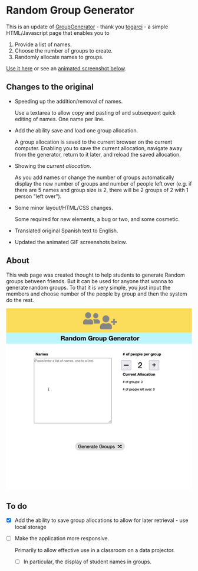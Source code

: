 # Random Group Generator

This is an update of [GroupGenerator](https://github.com/togarci/GroupGenerator) - thank you [togarci](https://github.com/togarci) - a simple HTML/Javascript page that enables you to 

1. Provide a list of names.
2. Choose the number of groups to create.
3. Randomly allocate names to groups.

[Use it here](https://djplaner.github.io/GroupGenerator/) or see an [animated screenshot below](#about).

## Changes to the original

- Speeding up the addition/removal of names.

    Use a textarea to allow copy and pasting of and subsequent quick editing of names. One name per line.

- Add the ability save and load one group allocation.

    A group allocation is saved to the current browser on the current computer. Enabling you to save the current allocation, navigate away from the generator, return to it later, and reload the saved allocation.

- Showing the _current allocation_.

    As you add names or change the number of groups automatically display the new number of groups and number of people left over (e.g. if there are 5 names and group size is 2, there will be 2 groups of 2 with 1 person "left over").

- Some minor layout/HTML/CSS changes.

    Some required for new elements, a bug or two, and some cosmetic.

- Translated original Spanish text to English.

- Updated the animated GIF screenshots below.

## About

This web page was created thought to help students to generate Random groups between friends. But it can be used for anyone that wanna to generate random groups. To that it is very simple, you just input the members and choose number of the people by group and then the system do the rest.

![](assets/GroupGenerator.gif)

## To do

- [x] Add the ability to save group allocations to allow for later retrieval - use local storage
- [ ] Make the application more responsive.

    Primarily to allow effective use in a classroom on a data projector.

    - [ ] In particular, the display of student names in groups.
